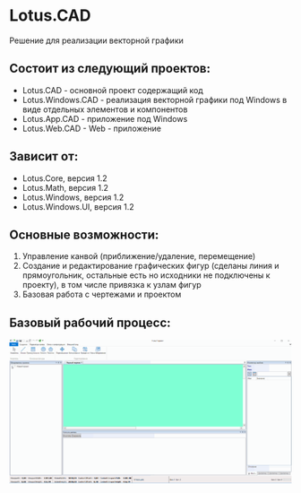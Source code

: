 # Lotus.CAD
Решение для реализации векторной графики

## Состоит из следующий проектов:
 - Lotus.CAD - основной проект содержащий код
 - Lotus.Windows.CAD - реализация векторной графики под Windows в виде отдельных элементов и компонентов
 - Lotus.App.CAD - приложение под Windows
 - Lotus.Web.CAD - Web - приложение

## Зависит от:
 - Lotus.Core, версия 1.2
 - Lotus.Math, версия 1.2
 - Lotus.Windows, версия 1.2
 - Lotus.Windows.UI, версия 1.2

## Основные возможности:
1. Управление канвой (приближение/удаление, перемещение)
2. Создание и редактирование графических фигур (сделаны линия и прямоугольник, остальные есть но исходники не подключены к проекту), в том числе привязка к узлам фигур
3. Базовая работа с чертежами и проектом

## Базовый рабочий процесс:
![Видео рабочего процесса](https://github.com/MagistrBYTE/Lotus.CAD/blob/main/Docs/Workflow.gif)
